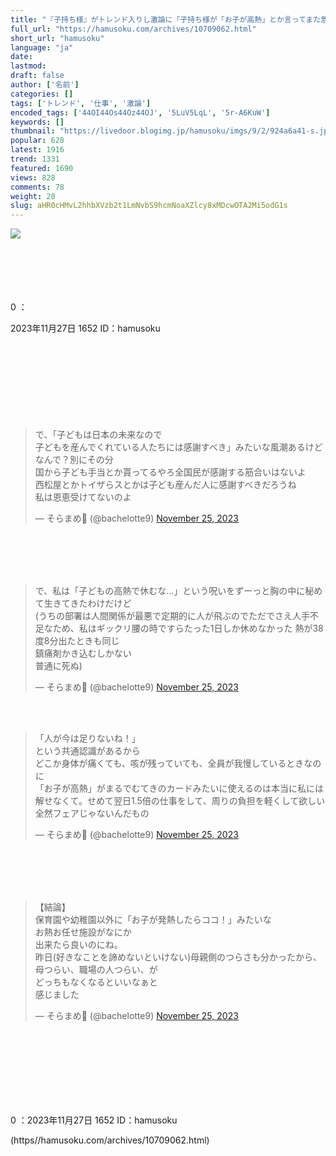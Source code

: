 ```yaml
---
title: "『子持ち様』がトレンド入りし激論に「子持ち様が「お子が高熱」とか言ってまた急に仕事休んでる。」"
full_url: "https://hamusoku.com/archives/10709062.html"
short_url: "hamusoku"
language: "ja"
date: 
lastmod: 
draft: false
author: ['名前']
categories: []
tags: ['トレンド', '仕事', '激論']
encoded_tags: ['44OI44Os44Oz44OJ', '5LuV5LqL', '5r-A6KuW']
keywords: []
thumbnail: "https://livedoor.blogimg.jp/hamusoku/imgs/9/2/924a6a41-s.jpg"
popular: 628
latest: 1916
trend: 1331
featured: 1690
views: 828
comments: 78
weight: 20
slug: aHR0cHMvL2hhbXVzb2t1LmNvbS9hcmNoaXZlcy8xMDcwOTA2Mi5odG1s
---
```


![](https://livedoor.blogimg.jp/hamusoku/imgs/9/2/924a6a41-s.jpg)

<div><br> <br> <br> <br> <br> 0 ：<p></p> 2023年11月27日 1652 ID：hamusoku<br> <br> <br> <br> <br> <br> <br> <br> <br> <blockquote class='twitter-tweet'><p lang='ja' dir='ltr'>で、「子どもは日本の未来なので<br>子どもを産んでくれている人たちには感謝すべき」みたいな風潮あるけどなんで？別にその分<br>国から子ども手当とか貰ってるやろ全国民が感謝する筋合いはないよ<br>西松屋とかトイザらスとかは子ども産んだ人に感謝すべきだろうね<br>私は恩恵受けてないのよ</p>— そらまめ🌹 (@bachelotte9) <a href='https//twitter.com/bachelotte9/status/1728272895598825839?ref_src=twsrc%5Etfw'>November 25, 2023</a></blockquote> <br> <br> <br> <br> <blockquote class='twitter-tweet'><p lang='ja' dir='ltr'>で、私は「子どもの高熱で休むな…」という呪いをずーっと胸の中に秘めて生きてきたわけだけど<br>(うちの部署は人間関係が最悪で定期的に人が飛ぶのでただでさえ人手不足なため、私はギックリ腰の時ですらたった1日しか休めなかった 熱が38度8分出たときも同じ<br>鎮痛剤かき込むしかない<br>普通に死ぬ)</p>— そらまめ🌹 (@bachelotte9) <a href='https//twitter.com/bachelotte9/status/1728274569302352226?ref_src=twsrc%5Etfw'>November 25, 2023</a></blockquote> <br> <br> <blockquote class='twitter-tweet'><p lang='ja' dir='ltr'>「人が今は足りないね！」<br>という共通認識があるから<br>どこか身体が痛くても、咳が残っていても、全員が我慢しているときなのに<br>「お子が高熱」がまるでむてきのカードみたいに使えるのは本当に私には解せなくて。せめて翌日1.5倍の仕事をして、周りの負担を軽くして欲しい<br>全然フェアじゃないんだもの</p>— そらまめ🌹 (@bachelotte9) <a href='https//twitter.com/bachelotte9/status/1728275591722631479?ref_src=twsrc%5Etfw'>November 25, 2023</a></blockquote> <br> <br> <br> <br> <blockquote class='twitter-tweet'><p lang='ja' dir='ltr'>【結論】<br>保育園や幼稚園以外に「お子が発熱したらココ！」みたいな<br>お熱お任せ施設がなにか<br>出来たら良いのにね。<br>昨日(好きなことを諦めないといけない)母親側のつらさも分かったから、<br>母つらい、職場の人つらい、が<br>どっちもなくなるといいなぁと<br>感じました</p>— そらまめ🌹 (@bachelotte9) <a href='https//twitter.com/bachelotte9/status/1728278134871687581?ref_src=twsrc%5Etfw'>November 25, 2023</a></blockquote> <br> <br> <br> <br> <br> <br> <br> <p>0 ：2023年11月27日 1652 ID：hamusoku</p></div>

(https//hamusoku.com/archives/10709062.html)
